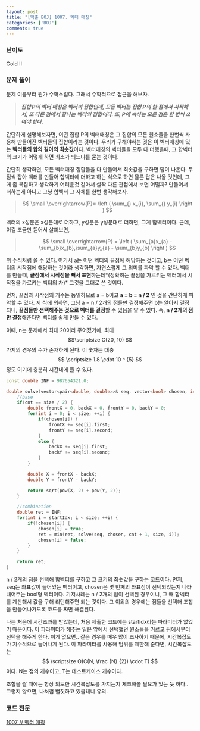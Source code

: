 ```yaml
---
layout: post
title: "[백준 BOJ] 1007. 벡터 매칭"
categories: ['BOJ']
comments: true
---
```

<script type="text/javascript" 
src="https://cdn.mathjax.org/mathjax/latest/MathJax.js?config=TeX-AMS_HTML">
</script>
### **난이도**

Gold II

### **문제 풀이**

문제 이름부터 뭔가 수학스럽다. 그래서 수학적으로 접근을 해보자.

> ***집합 P의 벡터 매칭은 벡터의 집합인데, 모든 벡터는 집합 P의 한 점에서 시작해서, 또 다른 점에서 끝나는 벡터의 집합이다. 또, P에 속하는 모든 점은 한 번씩 쓰여야 한다.***

간단하게 설명해보자면, 어떤 집합 P의 벡터매칭은 그 집합의 모든 원소들을 한번씩 사용해 만들어진 벡터들의 집합이라는 것이다. 우리가 구해야하는 것은 이 벡터매칭에 있는 **벡터들의 합의 길이의 최솟값**이다. 벡터매칭의 벡터들을 모두 다 더했을때, 그 합벡터의 크기가 어떻게 하면 최소가 되느냐를 묻는 것이다. 

간단히 생각하면, 모든 벡터매칭 집합들을 다 만들어서 최솟값을 구하면 답이 나온다. 두 점씩 잡아 벡터를 만들어 합벡터에 더하고 하는 식으로 하면 물론 답은 나올 것인데, 그게 좀 복잡하고 생각하기 어려운것 같아서 살짝 다른 관점에서 보면 어떨까? 만들어서 더하는게 아니고 그냥 합벡터 그 자체를 한번 생각해보자. 

> $$ \small \overrightarrow{P}= \left ( \sum_{} x_{i}, \sum_{} y_{i} \right ) $$

벡터의 x성분은 x성분대로 더하고, y성분은 y성분대로 더하면, 그게 합벡터이다. 근데, 이걸 조금만 뜯어서 살펴보면, 

> $$ \small \overrightarrow{P} = \left ( \sum_{a}x_{a} - \sum_{b}x_{b},\sum_{a}y_{a} - \sum_{b}y_{b} \right ) $$

위 수식처럼 쓸 수 있다. 여기서 a는 어떤 벡터의 끝점에 해당하는 것이고, b는 어떤 벡터의 시작점에 해당하는 것이라 생각하면, 자연스럽게 그 의미를 파악 할 수 있다. 벡터를 만들때, **끝점에서 시작점을 빼서 표현**하는데*(정확히는 끝점을 가르키는 벡터에서 시작점을 가르키는 벡터의 차)* 그것을 그대로 쓴 것이다. 

먼저, 끝점과 시작점의 개수는 동일하므로 a = b이고 **a = b = n / 2** 인 것을 간단하게 파악할 수 있다. 저 식에 의하면, 그냥 a = n / 2개의 점들만 결정해주면 b는 알아서 결정되니, **끝점들만 선택해주는 것으로 벡터를 결정**할 수 있음을 알 수 있다. 즉, **n / 2개의 점만 결정**해준다면 벡터를 쉽게 만들 수 있다. 

이때, n는 문제에서 최대 20이라 주어졌기에, 최대 $$\scriptsize C(20, 10) $$가지의 경우의 수가 존재하게 된다. 이 숫자는 대충 $$ \scriptsize 1.8 \cdot 10 ^ {5} $$정도 이기에 충분히 시간내에 풀 수 있다.

```c++
const double INF = 987654321.0;

double solve(vector<pair<double, double>>& seq, vector<bool> chosen, int cnt, int size, int startIdx) {
    //base
    if(cnt == size / 2) {
        double frontX = 0, backX = 0, frontY = 0, backY = 0;
        for(int i = 0; i < size; ++i) {
            if(chosen[i]) {
                frontX += seq[i].first;
                frontY += seq[i].second;
            }
            else {
                backX += seq[i].first;
                backY += seq[i].second;
            }
        }

        double X = frontX - backX;
        double Y = frontY - backY;

        return sqrt(pow(X, 2) + pow(Y, 2));
    }

    //combination
    double ret = INF;
    for(int i = startIdx; i < size; ++i) {
        if(!chosen[i]) {
            chosen[i] = true;
            ret = min(ret, solve(seq, chosen, cnt + 1, size, i));
            chosen[i] = false;
        }
    }

    return ret;
}
```

n / 2개의 점을 선택해 합벡터를 구하고 그 크기의 최솟값을 구하는 코드이다. 먼저, seq는 좌표값이 들어있는 벡터이고, chosen은 몇 번째의 좌표점이 선택되었는지 나타내어주는 bool형 벡터이다. 기저사례는 n / 2개의 점이 선택된 경우이니, 그 때 합벡터를 계산해서 값을 구해 리턴해주면 되는 것이다. 그 이외의 경우에는 점들을 선택해 조합을 만들어나가도록 코드를 짜면 해결된다.

나는 처음에 시간초과를 받았는데, 처음 제출한 코드에는 startIdx라는 파라미터가 없었기 때문이다. 이 파라미터가 해주는 일은 앞에서 선택했던 원소들을 거르고 뒤에서부터 선택을 해주게 한다. 이게 없으면.. 같은 경우를 매우 많이 조사하기 때문에, 시간복잡도가 지수적으로 늘어나게 된다. 이 파라미터를 사용해 범위를 제한해 준다면, 시간복잡도는 $$ \scriptsize O(C(N, \frac {N} {2}) \cdot T) $$이다. N는 점의 개수이고, T는 테스트케이스 개수이다.

조합을 짤 때에는 항상 의도한 시간복잡도를 가지는지 체크해볼 필요가 있는 듯 하다.. 그렇지 않으면, 나처럼 뻘짓하고 있을테니 유의.


### **코드 전문**
[1007 // 벡터 매칭](https://github.com/eff3ct/Baekjoon-Online-Judge-Problem-Solving/blob/main/1007/1007.cpp)